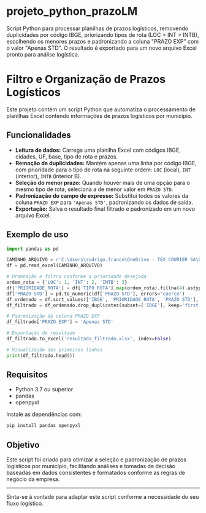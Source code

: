 # projeto_python_prazoLM
Script Python para processar planilhas de prazos logísticos, removendo duplicidades por código IBGE, priorizando tipos de rota (LOC > INT > INTB), escolhendo os menores prazos e padronizando a coluna "PRAZO EXP" com o valor "Apenas STD". O resultado é exportado para um novo arquivo Excel pronto para análise logística.

# Filtro e Organização de Prazos Logísticos

Este projeto contém um script Python que automatiza o processamento de planilhas Excel contendo informações de prazos logísticos por município.

## Funcionalidades

- **Leitura de dados:** Carrega uma planilha Excel com códigos IBGE, cidades, UF, base, tipo de rota e prazos.
- **Remoção de duplicidades:** Mantém apenas uma linha por código IBGE, com prioridade para o tipo de rota na seguinte ordem: `LOC` (local), `INT` (interior), `INTB` (interior B).
- **Seleção do menor prazo:** Quando houver mais de uma opção para o mesmo tipo de rota, seleciona a de menor valor em `PRAZO STD`.
- **Padronização do campo de expresso:** Substitui todos os valores da coluna `PRAZO EXP` para `'Apenas STD'`, padronizando os dados de saída.
- **Exportação:** Salva o resultado final filtrado e padronizado em um novo arquivo Excel.

## Exemplo de uso

```python
import pandas as pd

CAMINHO_ARQUIVO = r'C:\Users\rodrigo.franco\OneDrive - TEX COURIER SA\Documents\Prazos LM.xlsx'
df = pd.read_excel(CAMINHO_ARQUIVO)

# Ordenação e filtro conforme a prioridade desejada
ordem_rota = {'LOC': 1, 'INT': 2, 'INTB': 3}
df['PRIORIDADE_ROTA'] = df['TIPO ROTA'].map(ordem_rota).fillna(4).astype(int)
df['PRAZO STD'] = pd.to_numeric(df['PRAZO STD'], errors='coerce')
df_ordenado = df.sort_values(['IBGE', 'PRIORIDADE_ROTA', 'PRAZO STD'], ascending=[True, True, True])
df_filtrado = df_ordenado.drop_duplicates(subset=['IBGE'], keep='first').drop(columns=['PRIORIDADE_ROTA'])

# Padronização da coluna PRAZO EXP
df_filtrado['PRAZO EXP'] = 'Apenas STD'

# Exportação do resultado
df_filtrado.to_excel('resultado_filtrado.xlsx', index=False)

# Visualização das primeiras linhas
print(df_filtrado.head())
```

## Requisitos

- Python 3.7 ou superior
- pandas
- openpyxl

Instale as dependências com:

```bash
pip install pandas openpyxl
```

## Objetivo

Este script foi criado para otimizar a seleção e padronização de prazos logísticos por município, facilitando análises e tomadas de decisão baseadas em dados consistentes e formatados conforme as regras de negócio da empresa.

---

Sinta-se à vontade para adaptar este script conforme a necessidade do seu fluxo logístico.
